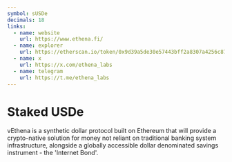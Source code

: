 ```yaml
---
symbol: sUSDe
decimals: 18
links:
  - name: website
    url: https://www.ethena.fi/
  - name: explorer
    url: https://etherscan.io/token/0x9d39a5de30e57443bff2a8307a4256c8797a3497
  - name: x
    url: https://x.com/ethena_labs
  - name: telegram
    url: https://t.me/ethena_labs
---
```


# Staked USDe

vEthena is a synthetic dollar protocol built on Ethereum that will provide a crypto-native solution for money not reliant on traditional banking system infrastructure, alongside a globally accessible dollar denominated savings instrument - the 'Internet Bond'.
